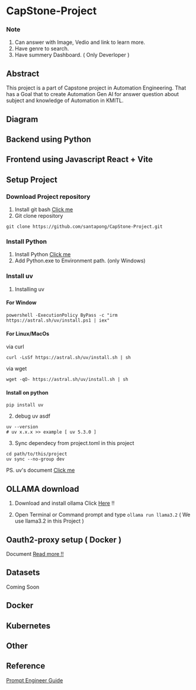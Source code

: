 # CapStone-Project
### Note
1. Can answer with Image, Vedio and link to learn more.
2. Have genre to search.
3. Have summery Dashboard. ( Only Deverloper )

## Abstract
This project is a part of Capstone project in Automation Engineering. That has a Goal that to create Automation Gen AI for answer question about subject and knowledge of Automation in KMITL.
## Diagram

## Backend using Python

## Frontend using Javascript React + Vite

## Setup Project
### Download Project repository
1. Install git bash [Click me](https://git-scm.com/downloads)
2. Git clone repository
```
git clone https://github.com/santapong/CapStone-Project.git
```

### Install Python
1. Install Python [Click me](https://www.python.org/downloads/)
2. Add Python.exe to Environment path. (only Windows) 

### Install uv

1. Installing uv

#### For Window
```
powershell -ExecutionPolicy ByPass -c "irm https://astral.sh/uv/install.ps1 | iex"
```

#### For Linux/MacOs
via curl
```
curl -LsSf https://astral.sh/uv/install.sh | sh
```
via wget
```
wget -qO- https://astral.sh/uv/install.sh | sh
```

#### Install on python

```
pip install uv 
```

2. debug uv asdf

```
uv --version
# uv x.x.x >> example [ uv 5.3.0 ]
```

3. Sync dependecy from project.toml in this project

```
cd path/to/this/project
uv sync --no-group dev
```
PS. uv's document [Click me](https://docs.astral.sh/uv/getting-started/installation/)

## OLLAMA download
1. Download and install ollama Click [Here](https://ollama.com/download/windows) !!

2. Open Terminal or Command prompt and type ``` ollama run llama3.2 ``` ( We use llama3.2 in this Project )

## Oauth2-proxy setup ( Docker )
Document [Read more !!](https://oauth2-proxy.github.io/oauth2-proxy/)

## Datasets
Coming Soon

## Docker

## Kubernetes

## Other

## Reference
[Prompt Engineer Guide](https://www.promptingguide.ai/introduction/settings)